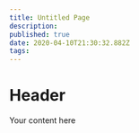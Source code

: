 ```yaml
---
title: Untitled Page
description: 
published: true
date: 2020-04-10T21:30:32.882Z
tags: 
---
```


# Header
Your content here